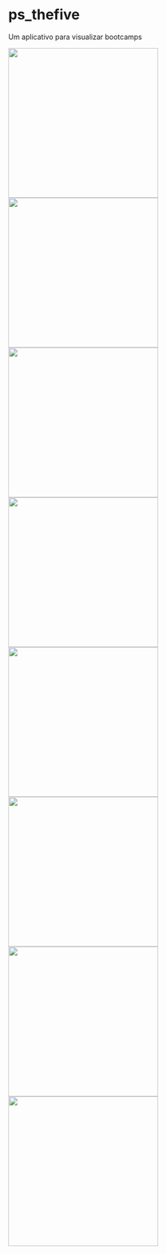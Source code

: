 # ps_thefive

Um aplicativo para visualizar bootcamps

<div>
<img src="fotos/Foto1.jpeg" width="300">
<img src="fotos/Foto2.jpeg" width="300">
<img src="fotos/Foto3.jpeg" width="300">
<img src="fotos/Foto4.jpeg" width="300">
<img src="fotos/Foto5.jpeg" width="300">
<img src="fotos/Foto6.jpeg" width="300">
<img src="fotos/Foto7.jpeg" width="300">
<img src="fotos/Foto8.jpeg" width="300">
</div>
